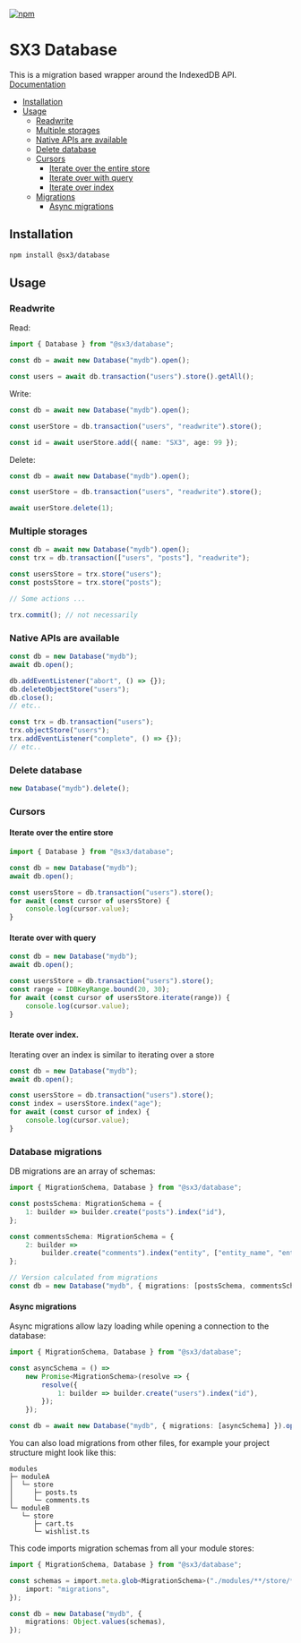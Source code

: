 [![npm](https://img.shields.io/npm/v/@sx3/database)](https://www.npmjs.com/package/@sx3/database)

# SX3 Database

This is a migration based wrapper around the IndexedDB API. [Documentation](https://sx-3.github.io/database/)

- [Installation](#installation)
- [Usage](#usage)
  - [Readwrite](#readwrite)
  - [Multiple storages](#multiple-storages)
  - [Native APIs are available](#native-apis-are-available)
  - [Delete database](#delete-database)
  - [Cursors](#cursors)
    - [Iterate over the entire store](#iterate-over-the-entire-store)
    - [Iterate over with query](#iterate-over-with-query)
    - [Iterate over index](#iterate-over-index)
  - [Migrations](#database-migrations)
    - [Async migrations](#async-migrations)

## Installation

```bash [npm]
npm install @sx3/database
```

## Usage

### Readwrite

Read:

```ts
import { Database } from "@sx3/database";

const db = await new Database("mydb").open();

const users = await db.transaction("users").store().getAll();
```

Write:

```ts
const db = await new Database("mydb").open();

const userStore = db.transaction("users", "readwrite").store();

const id = await userStore.add({ name: "SX3", age: 99 });
```

Delete:

```ts
const db = await new Database("mydb").open();

const userStore = db.transaction("users", "readwrite").store();

await userStore.delete(1);
```

### Multiple storages

```ts
const db = await new Database("mydb").open();
const trx = db.transaction(["users", "posts"], "readwrite");

const usersStore = trx.store("users");
const postsStore = trx.store("posts");

// Some actions ...

trx.commit(); // not necessarily
```

### Native APIs are available

```ts
const db = new Database("mydb");
await db.open();

db.addEventListener("abort", () => {});
db.deleteObjectStore("users");
db.close();
// etc..

const trx = db.transaction("users");
trx.objectStore("users");
trx.addEventListener("complete", () => {});
// etc..
```

### Delete database

```ts
new Database("mydb").delete();
```

### Cursors

#### Iterate over the entire store

```ts
import { Database } from "@sx3/database";

const db = new Database("mydb");
await db.open();

const usersStore = db.transaction("users").store();
for await (const cursor of usersStore) {
	console.log(cursor.value);
}
```

#### Iterate over with query

```ts
const db = new Database("mydb");
await db.open();

const usersStore = db.transaction("users").store();
const range = IDBKeyRange.bound(20, 30);
for await (const cursor of usersStore.iterate(range)) {
	console.log(cursor.value);
}
```

#### Iterate over index.

Iterating over an index is similar to iterating over a store

```ts
const db = new Database("mydb");
await db.open();

const usersStore = db.transaction("users").store();
const index = usersStore.index("age");
for await (const cursor of index) {
	console.log(cursor.value);
}
```

### Database migrations

DB migrations are an array of schemas:

```ts
import { MigrationSchema, Database } from "@sx3/database";

const postsSchema: MigrationSchema = {
	1: builder => builder.create("posts").index("id"),
};

const commentsSchema: MigrationSchema = {
	2: builder =>
		builder.create("comments").index("entity", ["entity_name", "entity_id"]),
};

// Version calculated from migrations
const db = new Database("mydb", { migrations: [postsSchema, commentsSchema] });
```

#### Async migrations

Async migrations allow lazy loading while opening a connection to the database:

```ts twoslash
import { MigrationSchema, Database } from "@sx3/database";

const asyncSchema = () =>
	new Promise<MigrationSchema>(resolve => {
		resolve({
			1: builder => builder.create("users").index("id"),
		});
	});

const db = await new Database("mydb", { migrations: [asyncSchema] }).open();
```

You can also load migrations from other files, for example your project structure might look like this:

```
modules
├─ moduleA
│  └─ store
│     ├─ posts.ts
│     └─ comments.ts
└─ moduleB
   └─ store
      ├─ cart.ts
      └─ wishlist.ts
```

This code imports migration schemas from all your module stores:

```ts
import { MigrationSchema, Database } from "@sx3/database";

const schemas = import.meta.glob<MigrationSchema>("./modules/**/store/*.ts", {
	import: "migrations",
});

const db = new Database("mydb", {
	migrations: Object.values(schemas),
});
```
